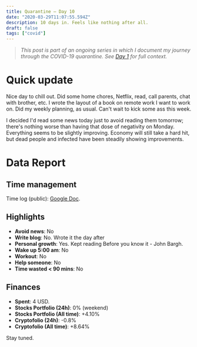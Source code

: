 ```yaml
---
title: Quarantine — Day 10
date: "2020-03-29T11:07:55.594Z"
description: 10 days in. Feels like nothing after all.
draft: false
tags: ["covid"]
---
```


> *This post is part of an ongoing series in which I document my journey through the COVID-19 quarantine. See [Day 1](/quarantine-day-1) for full context.*

<div class="divider"></div>

# Quick update

Nice day to chill out. Did some home chores, Netflix, read, call parents, chat with brother, etc. I wrote the layout of a book on remote work I want to work on. Did my weekly planning, as usual. Can't wait to kick some ass this week.

I decided I'd read some news today just to avoid reading them tomorrow; there's nothing worse than having that dose of negativity on Monday. Everything seems to be slightly improving. Economy will still take a hard hit, but dead people and infected have been steadily showing improvements.

<div class="divider"></div>

# Data Report

## Time management

Time log (public): [Google Doc](https://docs.google.com/document/d/1h1eGly40sAf9gdJMXhKgoB20zqzsJeECZAJvDkgM8Ik/edit#).

## Highlights

* **Avoid news**: No
* **Write blog**: No. Wrote it the day after
* **Personal growth**: Yes. Kept reading Before you know it - John Bargh.
* **Wake up 5:00 am**: No
* **Workout**: No
* **Help someone**: No
* **Time wasted < 90 mins**: No

## Finances

* **Spent**: 4 USD.
* **Stocks Portfolio (24h)**: 0% (weekend)
* **Stocks Portfolio (All time)**: +4.10%
* **Cryptofolio (24h)**: -0.8%
* **Cryptofolio (All time)**: +8.64%

<div class="divider"></div>

Stay tuned.